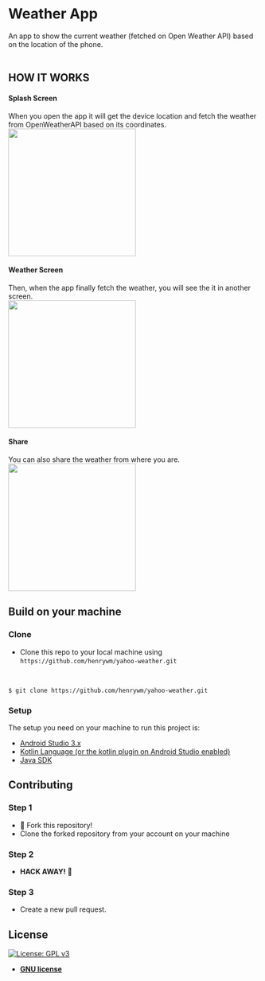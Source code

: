 # Weather App
An app to show the current weather (fetched on Open Weather API) based on the location of the phone.  
<br>

## HOW IT WORKS

#### Splash Screen
When you open the app it will get the device location and fetch the weather from OpenWeatherAPI based on its coordinates. 
<br>
<img width='256px' src='https://raw.githubusercontent.com/henrywm/yahoo-weather/master/screenshots/00.png'/>
<br>
#### Weather Screen
Then, when the app finally fetch the weather, you will see the it in another screen. 
<br>
<img width='256px' src='https://raw.githubusercontent.com/henrywm/yahoo-weather/master/screenshots/01.png'/>
#### Share
You can also share the weather from where you are.
<br>
<img width='256px' src='https://raw.githubusercontent.com/henrywm/yahoo-weather/master/screenshots/02.png'/>
<br>
## Build on your machine

### Clone
- Clone this repo to your local machine using `https://github.com/henrywm/yahoo-weather.git`
<br>

```shell
$ git clone https://github.com/henrywm/yahoo-weather.git
```
### Setup
The setup you need on your machine to run this project is: 
- <a href='https://developer.android.com/studio/?hl=pt-br' target='_blank' >Android Studio 3.x</a>
- <a href='https://kotlinlang.org/' target='_blank' >Kotlin Language (or the kotlin plugin on Android Studio enabled)</a>
- <a href='https://www.oracle.com/technetwork/pt/java/javase/downloads/jdk8-downloads-2133151.html' target='_blank' >Java SDK</a>

## Contributing

### Step 1
- :fork_and_knife: Fork this repository!
-  Clone the forked repository from your account on your machine
### Step 2

- **HACK AWAY!** :hammer:

### Step 3

- Create a new pull request.

## License

[![License: GPL v3](https://img.shields.io/badge/License-GPLv3-blue.svg)](https://www.gnu.org/licenses/gpl-3.0)

- **<a href='https://opensource.org/licenses/GPL-3.0' target='_blank'>GNU license</a>**
